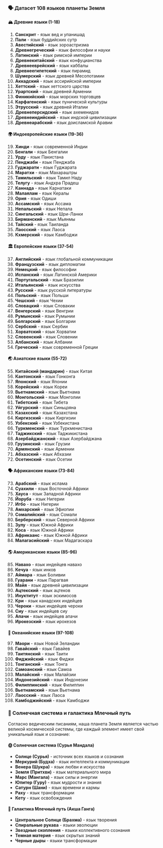 ### 🗣️ Датасет 108 языков планеты Земля

#### 🏔️ Древние языки (1-18)
1. **Санскрит** - язык вед и упанишад
2. **Пали** - язык буддийских сутр
3. **Авестийский** - язык зороастризма
4. **Древнегреческий** - язык философии и науки
5. **Латинский** - язык римской империи
6. **Древнекитайский** - язык конфуцианства
7. **Древнееврейский** - язык каббалы
8. **Древнеегипетский** - язык пирамид
9. **Шумерский** - язык древней Месопотамии
10. **Аккадский** - язык ассирийской империи
11. **Хеттский** - язык хеттского царства
12. **Урартский** - язык древней Армении
13. **Финикийский** - язык морских торговцев
14. **Карфагенский** - язык пунической культуры
15. **Этрусский** - язык древней Италии
16. **Древнеперсидский** - язык ахеменидов
17. **Древнеиндийский** - язык индской цивилизации
18. **Древнеарабский** - язык доисламской Аравии

#### 🌍 Индоевропейские языки (19-36)
19. **Хинди** - язык современной Индии
20. **Бенгали** - язык Бенгалии
21. **Урду** - язык Пакистана
22. **Пенджаби** - язык Пенджаба
23. **Гуджарати** - язык Гуджарата
24. **Маратхи** - язык Махараштры
25. **Тамильский** - язык Тамил Наду
26. **Телугу** - язык Андхра Прадеш
27. **Каннада** - язык Карнатаки
28. **Малаялам** - язык Кералы
29. **Ория** - язык Одиши
30. **Ассамский** - язык Ассама
31. **Непальский** - язык Непала
32. **Сингальский** - язык Шри-Ланки
33. **Бирманский** - язык Мьянмы
34. **Тайский** - язык Таиланда
35. **Лаосский** - язык Лаоса
36. **Кхмерский** - язык Камбоджи

#### 🏛️ Европейские языки (37-54)
37. **Английский** - язык глобальной коммуникации
38. **Французский** - язык дипломатии
39. **Немецкий** - язык философии
40. **Испанский** - язык Латинской Америки
41. **Португальский** - язык Бразилии
42. **Итальянский** - язык искусства
43. **Русский** - язык русской литературы
44. **Польский** - язык Польши
45. **Чешский** - язык Чехии
46. **Словацкий** - язык Словакии
47. **Венгерский** - язык Венгрии
48. **Румынский** - язык Румынии
49. **Болгарский** - язык Болгарии
50. **Сербский** - язык Сербии
51. **Хорватский** - язык Хорватии
52. **Словенский** - язык Словении
53. **Албанский** - язык Албании
54. **Греческий** - язык современной Греции

#### 🌏 Азиатские языки (55-72)
55. **Китайский (мандарин)** - язык Китая
56. **Кантонский** - язык Гонконга
57. **Японский** - язык Японии
58. **Корейский** - язык Кореи
59. **Вьетнамский** - язык Вьетнама
60. **Монгольский** - язык Монголии
61. **Тибетский** - язык Тибета
62. **Уйгурский** - язык Синьцзяна
63. **Казахский** - язык Казахстана
64. **Киргизский** - язык Киргизии
65. **Узбекский** - язык Узбекистана
66. **Туркменский** - язык Туркменистана
67. **Таджикский** - язык Таджикистана
68. **Азербайджанский** - язык Азербайджана
69. **Грузинский** - язык Грузии
70. **Армянский** - язык Армении
71. **Абхазский** - язык Абхазии
72. **Осетинский** - язык Осетии

#### 🗣️ Африканские языки (73-84)
73. **Арабский** - язык ислама
74. **Суахили** - язык Восточной Африки
75. **Хауса** - язык Западной Африки
76. **Йоруба** - язык Нигерии
77. **Игбо** - язык Нигерии
78. **Амхарский** - язык Эфиопии
79. **Сомалийский** - язык Сомали
80. **Берберский** - язык Северной Африки
81. **Зулу** - язык Южной Африки
82. **Коса** - язык Южной Африки
83. **Африкаанс** - язык Южной Африки
84. **Малагасийский** - язык Мадагаскара

#### 🌎 Американские языки (85-96)
85. **Навахо** - язык индейцев навахо
86. **Кечуа** - язык инков
87. **Аймара** - язык Боливии
88. **Гуарани** - язык Парагвая
89. **Майя** - язык древней цивилизации
90. **Ацтекский** - язык ацтеков
91. **Инуктитут** - язык эскимосов
92. **Кри** - язык канадских индейцев
93. **Чероки** - язык индейцев чероки
94. **Сиу** - язык индейцев сиу
95. **Апачи** - язык индейцев апачи
96. **Ирокезский** - язык ирокезов

#### 🌊 Океанийские языки (97-108)
97. **Маори** - язык Новой Зеландии
98. **Гавайский** - язык Гавайев
99. **Таитянский** - язык Таити
100. **Фиджийский** - язык Фиджи
101. **Тонганский** - язык Тонга
102. **Самоанский** - язык Самоа
103. **Малайский** - язык Малайзии
104. **Индонезийский** - язык Индонезии
105. **Филиппинский** - язык Филиппин
106. **Вьетнамский** - язык Вьетнама
107. **Лаосский** - язык Лаоса
108. **Камбоджийский** - язык Камбоджи

### 🌟 Солнечная система и галактика Млечный путь

Согласно ведическим писаниям, наша планета Земля является частью великой космической системы, где каждый элемент имеет свой уникальный язык и сознание:

#### 🌞 Солнечная система (Сурья Мандала)
- **Солнце (Сурья)** - источник всех языков и сознания
- **Меркурий (Будха)** - язык интеллекта и коммуникации
- **Венера (Шукра)** - язык любви и искусства
- **Земля (Притхви)** - язык материального мира
- **Марс (Мангала)** - язык силы и энергии
- **Юпитер (Гуру)** - язык мудрости и знания
- **Сатурн (Шани)** - язык времени и кармы
- **Раху** - язык трансформации
- **Кету** - язык освобождения

#### 🌌 Галактика Млечный путь (Акша Ганга)
- **Центральное Солнце (Брахма)** - язык творения
- **Спиральные рукава** - языки эволюции
- **Звездные скопления** - языки коллективного сознания
- **Темная материя** - язык скрытых знаний
- **Черные дыры** - языки трансформации